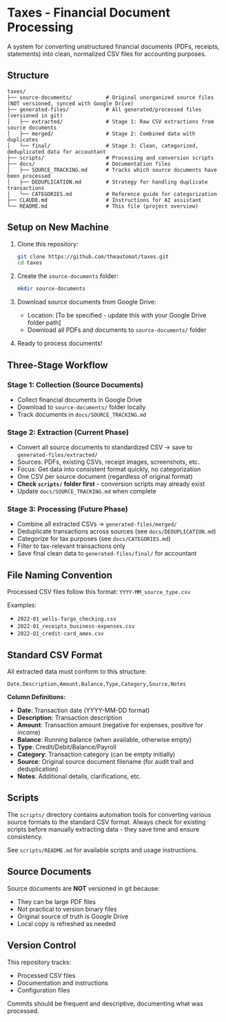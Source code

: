 # Taxes - Financial Document Processing

A system for converting unstructured financial documents (PDFs, receipts, statements) into clean, normalized CSV files for accounting purposes.

## Structure

```
taxes/
├── source-documents/           # Original unorganized source files (NOT versioned, synced with Google Drive)
├── generated-files/            # All generated/processed files (versioned in git)
│   ├── extracted/              # Stage 1: Raw CSV extractions from source documents
│   ├── merged/                 # Stage 2: Combined data with duplicates
│   └── final/                  # Stage 3: Clean, categorized, deduplicated data for accountant
├── scripts/                    # Processing and conversion scripts
├── docs/                       # Documentation files
│   ├── SOURCE_TRACKING.md      # Tracks which source documents have been processed
│   ├── DEDUPLICATION.md        # Strategy for handling duplicate transactions
│   └── CATEGORIES.md           # Reference guide for categorization
├── CLAUDE.md                   # Instructions for AI assistant
└── README.md                   # This file (project overview)
```

## Setup on New Machine

1. Clone this repository:
   ```bash
   git clone https://github.com/theautomat/taxes.git
   cd taxes
   ```

2. Create the `source-documents` folder:
   ```bash
   mkdir source-documents
   ```

3. Download source documents from Google Drive:
   - Location: [To be specified - update this with your Google Drive folder path]
   - Download all PDFs and documents to `source-documents/` folder

4. Ready to process documents!

## Three-Stage Workflow

### Stage 1: Collection (Source Documents)
- Collect financial documents in Google Drive
- Download to `source-documents/` folder locally
- Track documents in `docs/SOURCE_TRACKING.md`

### Stage 2: Extraction (Current Phase)
- Convert all source documents to standardized CSV → save to `generated-files/extracted/`
- Sources: PDFs, existing CSVs, receipt images, screenshots, etc.
- Focus: Get data into consistent format quickly, no categorization
- One CSV per source document (regardless of original format)
- **Check `scripts/` folder first** - conversion scripts may already exist
- Update `docs/SOURCE_TRACKING.md` when complete

### Stage 3: Processing (Future Phase)
- Combine all extracted CSVs → `generated-files/merged/`
- Deduplicate transactions across sources (see `docs/DEDUPLICATION.md`)
- Categorize for tax purposes (see `docs/CATEGORIES.md`)
- Filter to tax-relevant transactions only
- Save final clean data to `generated-files/final/` for accountant

## File Naming Convention

Processed CSV files follow this format: `YYYY-MM_source_type.csv`

Examples:
- `2022-01_wells-fargo_checking.csv`
- `2022-01_receipts_business-expenses.csv`
- `2022-Q1_credit-card_amex.csv`

## Standard CSV Format

All extracted data must conform to this structure:

```csv
Date,Description,Amount,Balance,Type,Category,Source,Notes
```

**Column Definitions:**
- **Date**: Transaction date (YYYY-MM-DD format)
- **Description**: Transaction description
- **Amount**: Transaction amount (negative for expenses, positive for income)
- **Balance**: Running balance (when available, otherwise empty)
- **Type**: Credit/Debit/Balance/Payroll
- **Category**: Transaction category (can be empty initially)
- **Source**: Original source document filename (for audit trail and deduplication)
- **Notes**: Additional details, clarifications, etc.

## Scripts

The `scripts/` directory contains automation tools for converting various source formats to the standard CSV format. Always check for existing scripts before manually extracting data - they save time and ensure consistency.

See `scripts/README.md` for available scripts and usage instructions.

## Source Documents

Source documents are **NOT** versioned in git because:
- They can be large PDF files
- Not practical to version binary files
- Original source of truth is Google Drive
- Local copy is refreshed as needed

## Version Control

This repository tracks:
- Processed CSV files
- Documentation and instructions
- Configuration files

Commits should be frequent and descriptive, documenting what was processed.
